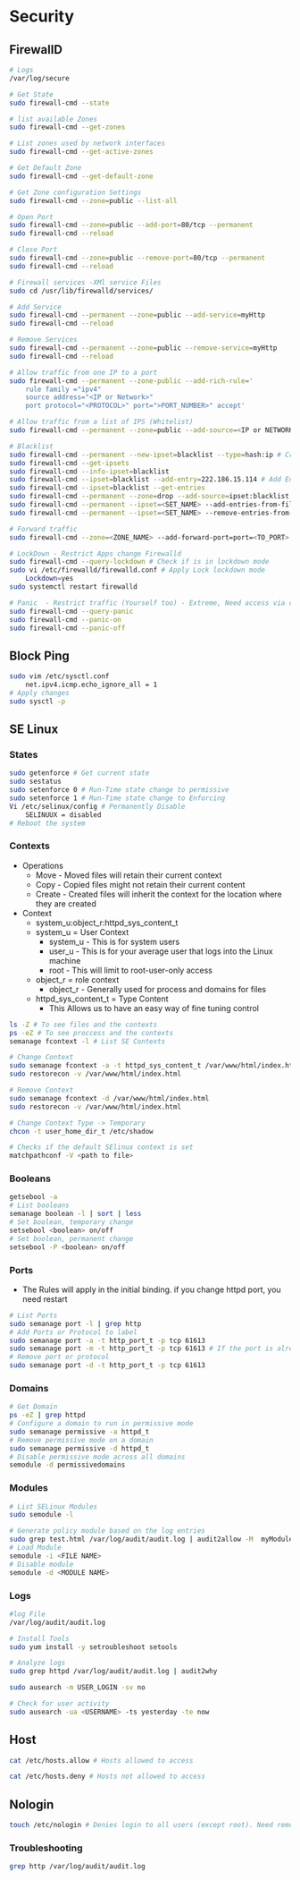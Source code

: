 # Security

## FirewallD

```bash
# Logs
/var/log/secure

# Get State
sudo firewall-cmd --state

# list available Zones
sudo firewall-cmd --get-zones

# List zones used by network interfaces
sudo firewall-cmd --get-active-zones

# Get Default Zone
sudo firewall-cmd --get-default-zone

# Get Zone configuration Settings
sudo firewall-cmd --zone=public --list-all

# Open Port
sudo firewall-cmd --zone=public --add-port=80/tcp --permanent
sudo firewall-cmd --reload

# Close Port
sudo firewall-cmd --zone=public --remove-port=80/tcp --permanent
sudo firewall-cmd --reload

# Firewall services -XMl service Files
sudo cd /usr/lib/firewalld/services/

# Add Service
sudo firewall-cmd --permanent --zone=public --add-service=myHttp
sudo firewall-cmd --reload

# Remove Services
sudo firewall-cmd --permanent --zone=public --remove-service=myHttp
sudo firewall-cmd --reload

# Allow traffic from one IP to a port
sudo firewall-cmd --permanent --zone-public --add-rich-rule='
    rule family ="ipv4"
    source address="<IP or Network>"
    port protocol="<PROTOCOL>" port=">PORT_NUMBER>" accept'

# Allow traffic from a list of IPS (Whitelist)
sudo firewall-cmd --permanent --zone=public --add-source=<IP or NETWORK>

# Blacklist
sudo firewall-cmd --permanent --new-ipset=blacklist --type=hash:ip # Create IpSet
sudo firewall-cmd --get-ipsets
sudo firewall-cmd --info-ipset=blacklist
sudo firewall-cmd --ipset=blacklist --add-entry=222.186.15.114 # Add Entry IpSet
sudo firewall-cmd --ipset=blacklist --get-entries
sudo firewall-cmd --permanent --zone=drop --add-source=ipset:blacklist # Apply IpSet
sudo firewall-cmd --permanent --ipset=<SET_NAME> --add-entries-from-file=<FILE_NAME> # Add Entries From File
sudo firewall-cmd --permanent --ipset=<SET_NAME> --remove-entries-from-file=<FILE_NAME> # Remove Entries From file

# Forward traffic
sudo firewall-cmd --zone=<ZONE_NAME> --add-forward-port=port=<TO_PORT>:proto=tcp:toaddr=<IP>

# LockDown - Restrict Apps change Firewalld
sudo firewall-cmd --query-lockdown # Check if is in lockdown mode
sudo vi /etc/firewalld/firewalld.conf # Apply Lock lockdown mode
    Lockdown=yes
sudo systemctl restart firewalld

# Panic  - Restrict traffic (Yourself too) - Extreme, Need access via console to recover
sudo firewall-cmd --query-panic
sudo firewall-cmd --panic-on
sudo firewall-cmd --panic-off
```

## Block Ping

```bash
sudo vim /etc/sysctl.conf
    net.ipv4.icmp.echo_ignore_all = 1
# Apply changes
sudo sysctl -p
```

## SE Linux

### States

```bash
sudo getenforce # Get current state
sudo sestatus
sudo setenforce 0 # Run-Time state change to permissive
sudo setenforce 1 # Run-Time state change to Enforcing
Vi /etc/selinux/config # Permanently Disable
    SELINUUX = disabled
# Reboot the system
```

### Contexts

* Operations
    * Move - Moved files will retain their current context
    * Copy - Copied files might not retain their current content
    * Create - Created files will inherit the context for the location where they are created
* Context
    * system_u:object_r:httpd_sys_content_t
    * system_u = User Context
        * system_u - This is for system users
        * user_u - This is for your average user that logs into the Linux machine
        * root - This will limit to root-user-only access
    * object_r = role context
        * object_r - Generally used for process and domains for files
    * httpd_sys_content_t = Type Content
        * This Allows us to have an easy way of fine tuning control

```bash
ls -Z # To see files and the contexts
ps -eZ # To see proccess and the contexts
semanage fcontext -l # List SE Contexts

# Change Context
sudo semanage fcontext -a -t httpd_sys_content_t /var/www/html/index.html
sudo restorecon -v /var/www/html/index.html

# Remove Context
sudo semanage fcontext -d /var/www/html/index.html
sudo restorecon -v /var/www/html/index.html

# Change Context Type -> Temporary
chcon -t user_home_dir_t /etc/shadow

# Checks if the default SElinux context is set
matchpathconf -V <path to file>
```

### Booleans

```bash
getsebool -a
# List booleans
semanage boolean -l | sort | less
# Set boolean, temporary change
setsebool <boolean> on/off
# Set boolean, permanent change
setsebool -P <boolean> on/off

```

### Ports

* The Rules will apply in the initial binding. if you change httpd port, you need restart

```bash
# List Ports
sudo semanage port -l | grep http
# Add Ports or Protocol to label
sudo semanage port -a -t http_port_t -p tcp 61613
sudo semanage port -m -t http_port_t -p tcp 61613 # If the port is already in use
# Remove port or protocol
sudo semanage port -d -t http_port_t -p tcp 61613
```

### Domains

```bash
# Get Domain
ps -eZ | grep httpd
# Configure a domain to run in permissive mode
sudo semanage permissive -a httpd_t
# Remove permissive mode on a domain
sudo semanage permissive -d httpd_t
# Disable permissive mode across all domains
semodule -d permissivedomains
```

### Modules

```bash
# List SELinux Modules
sudo semodule -l

# Generate policy module based on the log entries
sudo grep test.html /var/log/audit/audit.log | audit2allow -M  myModule
# Load Module
semodule -i <FILE NAME>
# Disable module
semodule -d <MODULE NAME>
```

### Logs

```bash
#log File
/var/log/audit/audit.log

# Install Tools
sudo yum install -y setroubleshoot setools

# Analyze logs
sudo grep httpd /var/log/audit/audit.log | audit2why

sudo ausearch -m USER_LOGIN -sv no

# Check for user activity
sudo ausearch -ua <USERNAME> -ts yesterday -te now

```

## Host

```bash
cat /etc/hosts.allow # Hosts allowed to access

cat /etc/hosts.deny # Hosts not allowed to access
```

## Nologin

```bash
touch /etc/nologin # Denies login to all users (except root). Need remove the file
```

### Troubleshooting

```bash
grep http /var/log/audit/audit.log
```